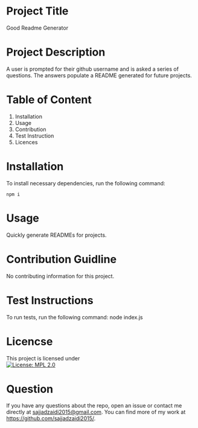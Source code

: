 
# Project Title 
Good Readme Generator

# Project Description 
A user is prompted for their github username and is asked a series of questions. The answers populate a README generated for future projects.
# Table of Content
  
 1. Installation
 2. Usage
 3. Contribution
 4. Test Instruction
 5. Licences
  

# Installation
To install necessary dependencies, run the following command:
``` 
npm i
```


# Usage
Quickly generate READMEs for projects.

# Contribution Guidline
No contributing information for this project. 

# Test Instructions
To run tests, run the following command: 
node index.js


# Licencse
This project is licensed under <br/> [![License: MPL 2.0](https://img.shields.io/badge/License-MPL_2.0-brightgreen.svg)](https://opensource.org/licenses/MPL-2.0)

# Question
If you have any questions about the repo, open an issue or contact me directly at sajjadzaidi2015@gmail.com. You can find more of my work at https://github.com/sajjadzaidi2015/.


